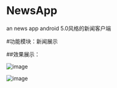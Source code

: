 # NewsApp
an news app   android 5.0风格的新闻客户端

#功能模块：新闻展示

   ##效果展示：

   ![image](https://github.com/Arisono/NewsApp/raw/screenshots/Screenshot_2016-04-07-17-45-10.jpg)
 
   ![image](https://github.com/Arisono/NewsApp/raw/images/Screenshot_2016-04-07-17-43-55.jpg)
